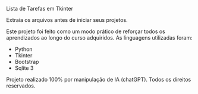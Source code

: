  Lista de Tarefas em Tkinter 

Extraia os arquivos antes de iniciar seus projetos.

Este projeto foi feito como um modo prático de reforçar todos os aprendizados ao longo do curso adquiridos. As linguagens utilizadas foram:
- Python
- Tkinter
- Bootstrap
- Sqlite 3

Projeto realizado 100% por manipulação de IA (chatGPT). Todos os direitos reservados.
